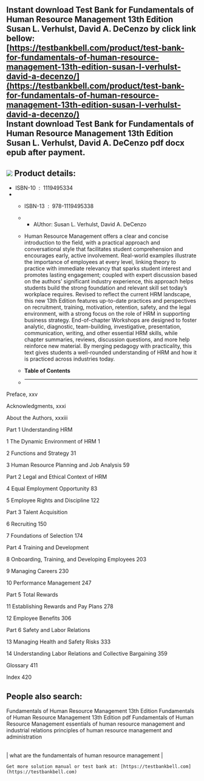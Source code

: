 Instant download **Test Bank for Fundamentals of Human Resource Management 13th Edition Susan L. Verhulst, David A. DeCenzo** by click link bellow:  
[https://testbankbell.com/product/test-bank-for-fundamentals-of-human-resource-management-13th-edition-susan-l-verhulst-david-a-decenzo/](https://testbankbell.com/product/test-bank-for-fundamentals-of-human-resource-management-13th-edition-susan-l-verhulst-david-a-decenzo/)  
**Instant download Test Bank for Fundamentals of Human Resource Management 13th Edition Susan L. Verhulst, David A. DeCenzo pdf docx epub after payment.**
----------------------------------------------------------------------------------------------------------------------------------------------------------


![](https://testbankbell.com/wp-content/uploads/2023/05/9781119495185_TestBank.jpg)
**Product details:**
--------------------


* ISBN-10 ‏ : ‎ 1119495334
* * ISBN-13 ‏ : ‎ 978-1119495338
  * * AUthor: Susan L. Verhulst, David A. DeCenzo
   
  * Human Resource Management offers a clear and concise introduction to the field, with a practical approach and conversational style that facilitates student comprehension and encourages early, active involvement. Real-world examples illustrate the importance of employees at every level, linking theory to practice with immediate relevancy that sparks student interest and promotes lasting engagement; coupled with expert discussion based on the authors’ significant industry experience, this approach helps students build the strong foundation and relevant skill set today’s workplace requires. Revised to reflect the current HRM landscape, this new 13th Edition features up-to-date practices and perspectives on recruitment, training, motivation, retention, safety, and the legal environment, with a strong focus on the role of HRM in supporting business strategy. End-of-chapter Workshops are designed to foster analytic, diagnostic, team-building, investigative, presentation, communication, writing, and other essential HRM skills, while chapter summaries, reviews, discussion questions, and more help reinforce new material. By merging pedagogy with practicality, this text gives students a well-rounded understanding of HRM and how it is practiced across industries today.
  * **Table of Contents**
  * ---------------------
 
Preface, xxv

Acknowledgments, xxxi

About the Authors, xxxiii

Part 1 Understanding HRM

1 The Dynamic Environment of HRM 1

2 Functions and Strategy 31

3 Human Resource Planning and Job Analysis 59

Part 2 Legal and Ethical Context of HRM

4 Equal Employment Opportunity 83

5 Employee Rights and Discipline 122

Part 3 Talent Acquisition

6 Recruiting 150

7 Foundations of Selection 174

Part 4 Training and Development

8 Onboarding, Training, and Developing Employees 203

9 Managing Careers 230

10 Performance Management 247

Part 5 Total Rewards

11 Establishing Rewards and Pay Plans 278

12 Employee Benefits 306

Part 6 Safety and Labor Relations

13 Managing Health and Safety Risks 333

14 Understanding Labor Relations and Collective Bargaining 359

Glossary 411

Index 420

**People also search:**
-----------------------



Fundamentals of Human Resource Management 13th Edition
Fundamentals of Human Resource Management 13th Edition pdf
Fundamentals of Human Resource Management
essentials of human resource management and industrial relations
principles of human resource management and administration



|  |
| --- |
| 
what are the fundamentals of human resource management
 |




    Get more solution manual or test bank at: [https://testbankbell.com](https://testbankbell.com)
